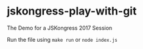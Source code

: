 # jskongress-play-with-git

The Demo for a JSKongress 2017 Session

Run the file using `make run` or `node index.js`
